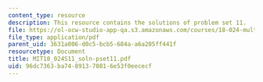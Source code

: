 ```yaml
---
content_type: resource
description: This resource contains the solutions of problem set 11.
file: https://ol-ocw-studio-app-qa.s3.amazonaws.com/courses/18-024-multivariable-calculus-with-theory-spring-2011/96dc7363ba74891370816e53f0eececf_MIT18_024S11_soln-pset11.pdf
file_type: application/pdf
parent_uid: 3631a006-d0c5-bcb5-684a-a6a205ff441f
resourcetype: Document
title: MIT18_024S11_soln-pset11.pdf
uid: 96dc7363-ba74-8913-7081-6e53f0eececf
---
```

